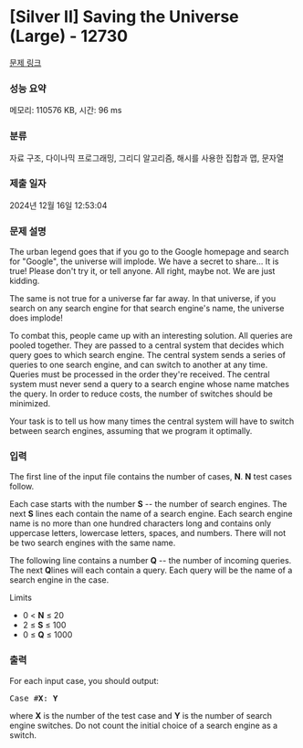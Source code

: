 # [Silver II] Saving the Universe (Large) - 12730 

[문제 링크](https://www.acmicpc.net/problem/12730) 

### 성능 요약

메모리: 110576 KB, 시간: 96 ms

### 분류

자료 구조, 다이나믹 프로그래밍, 그리디 알고리즘, 해시를 사용한 집합과 맵, 문자열

### 제출 일자

2024년 12월 16일 12:53:04

### 문제 설명

<p>The urban legend goes that if you go to the Google homepage and search for "Google", the universe will implode. We have a secret to share... It is true! Please don't try it, or tell anyone. All right, maybe not. We are just kidding.</p>

<p>The same is not true for a universe far far away. In that universe, if you search on any search engine for that search engine's name, the universe does implode!</p>

<p>To combat this, people came up with an interesting solution. All queries are pooled together. They are passed to a central system that decides which query goes to which search engine. The central system sends a series of queries to one search engine, and can switch to another at any time. Queries must be processed in the order they're received. The central system must never send a query to a search engine whose name matches the query. In order to reduce costs, the number of switches should be minimized.</p>

<p>Your task is to tell us how many times the central system will have to switch between search engines, assuming that we program it optimally.</p>

### 입력 

 <p>The first line of the input file contains the number of cases, <strong>N</strong>. <strong>N</strong> test cases follow.</p>

<p>Each case starts with the number <strong>S</strong> -- the number of search engines. The next <strong>S</strong> lines each contain the name of a search engine. Each search engine name is no more than one hundred characters long and contains only uppercase letters, lowercase letters, spaces, and numbers. There will not be two search engines with the same name.</p>

<p>The following line contains a number <strong>Q</strong> -- the number of incoming queries. The next <strong>Q</strong>lines will each contain a query. Each query will be the name of a search engine in the case.</p>

<p>Limits</p>

<ul>
	<li>0 < <strong>N</strong> ≤ 20</li>
	<li>2 ≤ <strong>S</strong> ≤ 100</li>
	<li>0 ≤ <strong>Q</strong> ≤ 1000</li>
</ul>

### 출력 

 <p>For each input case, you should output:</p>

<pre>Case #<strong>X</strong>: <strong>Y</strong></pre>

<p>where <strong>X</strong> is the number of the test case and <strong>Y</strong> is the number of search engine switches. Do not count the initial choice of a search engine as a switch.</p>

